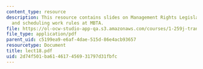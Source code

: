 ```yaml
---
content_type: resource
description: This resource contains slides on Management Rights Legislation (MBTA),
  and scheduling work rules at MBTA.
file: https://ol-ocw-studio-app-qa.s3.amazonaws.com/courses/1-259j-transit-management-fall-2006/2d74f501ba614617456931797d31fbfc_lect18.pdf
file_type: application/pdf
parent_uid: c5199ea9-e6af-4dae-515d-86e4acb93657
resourcetype: Document
title: lect18.pdf
uid: 2d74f501-ba61-4617-4569-31797d31fbfc
---
```

